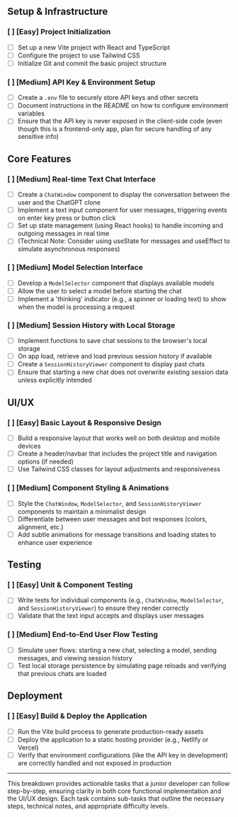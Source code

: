 ## Setup & Infrastructure

### [ ] **[Easy]** Project Initialization
- [ ] Set up a new Vite project with React and TypeScript
- [ ] Configure the project to use Tailwind CSS
- [ ] Initialize Git and commit the basic project structure

### [ ] **[Medium]** API Key & Environment Setup
- [ ] Create a `.env` file to securely store API keys and other secrets
- [ ] Document instructions in the README on how to configure environment variables
- [ ] Ensure that the API key is never exposed in the client-side code (even though this is a frontend-only app, plan for secure handling of any sensitive info)

## Core Features

### [ ] **[Medium]** Real-time Text Chat Interface
- [ ] Create a `ChatWindow` component to display the conversation between the user and the ChatGPT clone
- [ ] Implement a text input component for user messages, triggering events on enter key press or button click
- [ ] Set up state management (using React hooks) to handle incoming and outgoing messages in real time
- [ ] (Technical Note: Consider using useState for messages and useEffect to simulate asynchronous responses)

### [ ] **[Medium]** Model Selection Interface
- [ ] Develop a `ModelSelector` component that displays available models
- [ ] Allow the user to select a model before starting the chat
- [ ] Implement a 'thinking' indicator (e.g., a spinner or loading text) to show when the model is processing a request

### [ ] **[Medium]** Session History with Local Storage
- [ ] Implement functions to save chat sessions to the browser's local storage
- [ ] On app load, retrieve and load previous session history if available
- [ ] Create a `SessionHistoryViewer` component to display past chats
- [ ] Ensure that starting a new chat does not overwrite existing session data unless explicitly intended

## UI/UX

### [ ] **[Easy]** Basic Layout & Responsive Design
- [ ] Build a responsive layout that works well on both desktop and mobile devices
- [ ] Create a header/navbar that includes the project title and navigation options (if needed)
- [ ] Use Tailwind CSS classes for layout adjustments and responsiveness

### [ ] **[Medium]** Component Styling & Animations
- [ ] Style the `ChatWindow`, `ModelSelector`, and `SessionHistoryViewer` components to maintain a minimalist design
- [ ] Differentiate between user messages and bot responses (colors, alignment, etc.)
- [ ] Add subtle animations for message transitions and loading states to enhance user experience

## Testing

### [ ] **[Easy]** Unit & Component Testing
- [ ] Write tests for individual components (e.g., `ChatWindow`, `ModelSelector`, and `SessionHistoryViewer`) to ensure they render correctly
- [ ] Validate that the text input accepts and displays user messages

### [ ] **[Medium]** End-to-End User Flow Testing
- [ ] Simulate user flows: starting a new chat, selecting a model, sending messages, and viewing session history
- [ ] Test local storage persistence by simulating page reloads and verifying that previous chats are loaded

## Deployment

### [ ] **[Easy]** Build & Deploy the Application
- [ ] Run the Vite build process to generate production-ready assets
- [ ] Deploy the application to a static hosting provider (e.g., Netlify or Vercel)
- [ ] Verify that environment configurations (like the API key in development) are correctly handled and not exposed in production

---

This breakdown provides actionable tasks that a junior developer can follow step-by-step, ensuring clarity in both core functional implementation and the UI/UX design. Each task contains sub-tasks that outline the necessary steps, technical notes, and appropriate difficulty levels.